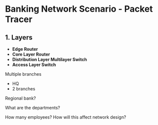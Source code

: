 # Banking Network Scenario - Packet Tracer

## 1. Layers
- **Edge Router**
- **Core Layer Router**
- **Distribution Layer Multilayer Switch**
- **Access Layer Switch**

Multiple branches
- HQ
- 2 branches

Regional bank?

What are the departments?

How many employees? How will this affect network design?
